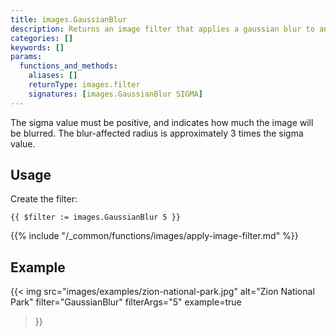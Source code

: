 ```yaml
---
title: images.GaussianBlur
description: Returns an image filter that applies a gaussian blur to an image.
categories: []
keywords: []
params:
  functions_and_methods:
    aliases: []
    returnType: images.filter
    signatures: [images.GaussianBlur SIGMA]
---
```


The sigma value must be positive, and indicates how much the image will be blurred. The blur-affected radius is approximately 3 times the sigma value.

## Usage

Create the filter:

```go-html-template
{{ $filter := images.GaussianBlur 5 }}
```

{{% include "/_common/functions/images/apply-image-filter.md" %}}

## Example

{{< img
  src="images/examples/zion-national-park.jpg"
  alt="Zion National Park"
  filter="GaussianBlur"
  filterArgs="5"
  example=true
>}}

